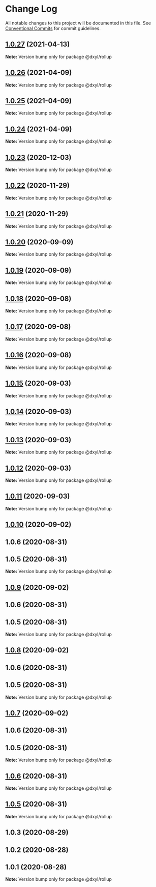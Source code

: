 # Change Log

All notable changes to this project will be documented in this file.
See [Conventional Commits](https://conventionalcommits.org) for commit guidelines.

## [1.0.27](https://github.com/fanyonglong/DxWebpack/compare/@dxyl/rollup@1.0.26...@dxyl/rollup@1.0.27) (2021-04-13)

**Note:** Version bump only for package @dxyl/rollup





## [1.0.26](https://github.com/fanyonglong/DxWebpack/compare/@dxyl/rollup@1.0.23...@dxyl/rollup@1.0.26) (2021-04-09)

**Note:** Version bump only for package @dxyl/rollup





## [1.0.25](https://github.com/fanyonglong/DxWebpack/compare/@dxyl/rollup@1.0.23...@dxyl/rollup@1.0.25) (2021-04-09)

**Note:** Version bump only for package @dxyl/rollup





## [1.0.24](https://github.com/fanyonglong/DxWebpack/compare/@dxyl/rollup@1.0.23...@dxyl/rollup@1.0.24) (2021-04-09)

**Note:** Version bump only for package @dxyl/rollup





## [1.0.23](https://github.com/fanyonglong/DxWebpack/compare/@dxyl/rollup@1.0.22...@dxyl/rollup@1.0.23) (2020-12-03)

**Note:** Version bump only for package @dxyl/rollup






## [1.0.22](https://github.com/fanyonglong/DxWebpack/compare/@dxyl/rollup@1.0.21...@dxyl/rollup@1.0.22) (2020-11-29)

**Note:** Version bump only for package @dxyl/rollup





## [1.0.21](https://github.com/fanyonglong/DxWebpack/compare/@dxyl/rollup@1.0.20...@dxyl/rollup@1.0.21) (2020-11-29)

**Note:** Version bump only for package @dxyl/rollup






## [1.0.20](https://github.com/fanyonglong/DxWebpack/compare/@dxyl/rollup@1.0.19...@dxyl/rollup@1.0.20) (2020-09-09)

**Note:** Version bump only for package @dxyl/rollup





## [1.0.19](https://github.com/fanyonglong/DxWebpack/compare/@dxyl/rollup@1.0.18...@dxyl/rollup@1.0.19) (2020-09-09)

**Note:** Version bump only for package @dxyl/rollup





## [1.0.18](https://github.com/fanyonglong/DxWebpack/compare/@dxyl/rollup@1.0.17...@dxyl/rollup@1.0.18) (2020-09-08)

**Note:** Version bump only for package @dxyl/rollup





## [1.0.17](https://github.com/fanyonglong/DxWebpack/compare/@dxyl/rollup@1.0.16...@dxyl/rollup@1.0.17) (2020-09-08)

**Note:** Version bump only for package @dxyl/rollup





## [1.0.16](https://github.com/fanyonglong/DxWebpack/compare/@dxyl/rollup@1.0.15...@dxyl/rollup@1.0.16) (2020-09-08)

**Note:** Version bump only for package @dxyl/rollup





## [1.0.15](https://github.com/fanyonglong/DxWebpack/compare/@dxyl/rollup@1.0.14...@dxyl/rollup@1.0.15) (2020-09-03)

**Note:** Version bump only for package @dxyl/rollup





## [1.0.14](https://github.com/fanyonglong/DxWebpack/compare/@dxyl/rollup@1.0.13...@dxyl/rollup@1.0.14) (2020-09-03)

**Note:** Version bump only for package @dxyl/rollup





## [1.0.13](https://github.com/fanyonglong/DxWebpack/compare/@dxyl/rollup@1.0.12...@dxyl/rollup@1.0.13) (2020-09-03)

**Note:** Version bump only for package @dxyl/rollup





## [1.0.12](https://github.com/fanyonglong/DxWebpack/compare/@dxyl/rollup@1.0.11...@dxyl/rollup@1.0.12) (2020-09-03)

**Note:** Version bump only for package @dxyl/rollup





## [1.0.11](https://github.com/fanyonglong/DxWebpack/compare/@dxyl/rollup@1.0.10...@dxyl/rollup@1.0.11) (2020-09-03)

**Note:** Version bump only for package @dxyl/rollup





## [1.0.10](https://github.com/fanyonglong/DxWebpack/compare/@dxyl/rollup@1.0.3...@dxyl/rollup@1.0.10) (2020-09-02)



## 1.0.6 (2020-08-31)



## 1.0.5 (2020-08-31)

**Note:** Version bump only for package @dxyl/rollup





## [1.0.9](https://github.com/fanyonglong/DxWebpack/compare/@dxyl/rollup@1.0.3...@dxyl/rollup@1.0.9) (2020-09-02)



## 1.0.6 (2020-08-31)



## 1.0.5 (2020-08-31)

**Note:** Version bump only for package @dxyl/rollup





## [1.0.8](https://github.com/fanyonglong/DxWebpack/compare/@dxyl/rollup@1.0.3...@dxyl/rollup@1.0.8) (2020-09-02)



## 1.0.6 (2020-08-31)



## 1.0.5 (2020-08-31)

**Note:** Version bump only for package @dxyl/rollup





## [1.0.7](https://github.com/fanyonglong/DxWebpack/compare/@dxyl/rollup@1.0.3...@dxyl/rollup@1.0.7) (2020-09-02)



## 1.0.6 (2020-08-31)



## 1.0.5 (2020-08-31)

**Note:** Version bump only for package @dxyl/rollup





## [1.0.6](https://github.com/fanyonglong/DxWebpack/compare/v1.0.5...v1.0.6) (2020-08-31)

**Note:** Version bump only for package @dxyl/rollup





## [1.0.5](https://github.com/fanyonglong/DxWebpack/compare/v1.0.2...v1.0.5) (2020-08-31)

**Note:** Version bump only for package @dxyl/rollup






## 1.0.3 (2020-08-29)



## 1.0.2 (2020-08-28)



## 1.0.1 (2020-08-28)

**Note:** Version bump only for package @dxyl/rollup
